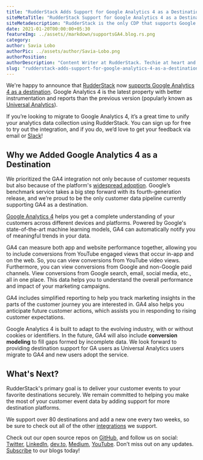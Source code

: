 ```yaml
---
title: "RudderStack Adds Support for Google Analytics 4 as a Destination"
siteMetaTitle: "RudderStack Support for Google Analytics 4 as a Destination"
siteMetadescription: "RudderStack is the only CDP that supports Google Analytics 4 as a destination. This blog shows how to access it via RudderStack"
date: 2021-01-20T00:00:00+05:30
featureImg: ../assets//markdown/supportsGA4.blog.rs.png
category: 
author: Savia Lobo
authorPic: ../assets/author/Savia-Lobo.png
authorPosition: 
authorDescription: "Content Writer at RudderStack. Techie at heart and loves to stay up to date with tech happenings across the globe. Loves singing and composing songs."
slug: "rudderstack-adds-support-for-google-analytics-4-as-a-destination"
---
```


We're happy to announce that [RudderStack](http://www.rudderstack.com) now [supports Google Analytics 4 as a destination](https://rudderstack.com/integration/google-analytics-4/). Google Analytics 4 is the latest property with better instrumentation and reports than the previous version (popularly known as [Universal Analytics](https://support.google.com/analytics/answer/10220206)).  

If you’re looking to migrate to Google Analytics 4, it’s a great time to unify your analytics data collection using RudderStack. You can sign up for free to try out the integration, and if you do, we’d love to get your feedback via email or [Slack](https://resources.rudderstack.com/join-rudderstack-slack)! 


## Why we Added Google Analytics 4 as a Destination

We prioritized the GA4 integration not only because of customer requests but also because of the platform's [widespread adoption](https://w3techs.com/technologies/details/ta-googleanalytics). Google’s benchmark service takes a big step forward with its fourth-generation release, and we’re proud to be the only customer data pipeline currently supporting GA4 as a destination. 

[Google Analytics 4](https://blog.google/products/marketingplatform/analytics/new_google_analytics) helps you get a complete understanding of your customers across different devices and platforms. Powered by Google's state-of-the-art machine learning models, GA4 can automatically notify you of meaningful trends in your data. 

GA4 can measure both app and website performance together, allowing you to include conversions from YouTube engaged views that occur in-app and on the web. So, you can view conversions from YouTube video views. Furthermore, you can view conversions from Google and non-Google paid channels. View conversions from Google search, email, social media, etc., all in one place. This data helps you to understand the overall performance and impact of your marketing campaigns.

GA4 includes simplified reporting to help you track marketing insights in the parts of the customer journey you are interested in. GA4 also helps you anticipate future customer actions, which assists you in responding to rising customer expectations. 

Google Analytics 4 is built to adapt to the evolving industry, with or without cookies or identifiers. In the future, GA4 will also include **conversion modeling** to fill gaps formed by incomplete data. We look forward to providing destination support for GA users as Universal Analytics users migrate to GA4 and new users adopt the service.


## What's Next?

RudderStack's primary goal is to deliver your customer events to your favorite destinations securely. We remain committed to helping you make the most of your customer event data by adding support for more destination platforms.

We support over 80 destinations and add a new one every two weeks, so be sure to check out all of the other [integrations](https://rudderstack.com/integration/) we support. 

Check out our open source repos on [GitHub](https://github.com/rudderlabs), and follow us on social: [Twitter](https://twitter.com/RudderStack), [LinkedIn](https://www.linkedin.com/company/rudderlabs/), [dev.to](https://dev.to/rudderstack), [Medium](https://rudderstack.medium.com/), [YouTube](https://www.youtube.com/channel/UCgV-B77bV_-LOmKYHw8jvBw). Don’t miss out on any updates. [Subscribe](https://rudderstack.com/blog/) to our blogs today!
